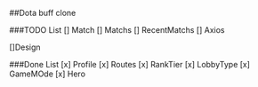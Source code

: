 ##Dota buff clone

###TODO List
[] Match
[] Matchs
[] RecentMatchs
[] Axios





[]Design



###Done List
[x] Profile
[x] Routes
[x] RankTier
[x] LobbyType
[x] GameMOde
[x] Hero